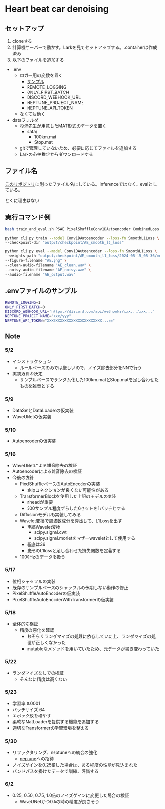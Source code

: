 # Heart beat car denoising

## セットアップ

1. cloneする
2. 計算機サーバーで動かす。Larkを見てセットアップする。.containerは作成済み
3. 以下のファイルを追加する

- .env
  - ロガー用の変数を置く
    - [サンプル](#envファイルのサンプル)
    - REMOTE_LOGGING
    - ONLY_FIRST_BATCH
    - DISCORD_WEBHOOK_URL
    - NEPTUNE_PROJECT_NAME
    - NEPTUNE_API_TOKEN
  - なくても動く
- dataフォルダ
  - 杉浦先生が用意したMAT形式のデータを置く
    - data/
      - 100km.mat
      - Stop.mat
  - gitで管理していないため、必要に応じてファイルを追加する
  - Larkの心拍推定からダウンロードする

## ファイル名

[このリポジトリ](https://github.com/sgrvinod/a-PyTorch-Tutorial-to-Object-Detection/blob/master/README.md)に則ったファイル名にしている。inferenceではなく、evalとしている。

とくに理由はない

## 実行コマンド例

```bash
bash train_and_eval.sh PSAE PixelShuffleConv1DAutoencoder CombinedLoss
```

```bash
python cli.py train --model Conv1DAutoencoder --loss-fn SmoothL1Loss \
--checkpoint-dir "output/checkpoint/AE_smooth_l1_loss"
```

```bash
python cli.py eval --model Conv1DAutoencoder --loss-fn SmoothL1Loss \
--weights-path "output/checkpoint/AE_smooth_l1_loss/2024-05-15_05-36/model_weights_epoch_5.pth" \
--figure-filename "AE.png" \
--clean-audio-filename "AE_clean.wav" \
--noisy-audio-filename "AE_noisy.wav" \
--audio-filename "AE_output.wav"
```

## .envファイルのサンプル

```bash
REMOTE_LOGGING=1
ONLY_FIRST_BATCH=0
DISCORD_WEBHOOK_URL="https://discord.com/api/webhooks/xxx.../xxx..."
NEPTUNE_PROJECT_NAME="xxx/yyy"
NEPTUNE_API_TOKEN="XXXXXXXXXXXXXXXXXXXXXXXXX...=="
```

## Note

### 5/2

- インストラクション
  - ルールベースのみでは厳しいので、ノイズ除去部分をNNで行う
- 実装方針の決定
  - サンプルベースでランダム化した100km.matとStop.matを足し合わせたものを雑音とする

### 5/9

- DataSetとDataLoaderの仮実装
- WaveUNetの仮実装

### 5/10

- Autoencoderの仮実装

### 5/16

- WaveUNetによる雑音除去の検証
- Autoencoderによる雑音除去の検証
- 今後の方針
  - PixelShuffleベースのAutoEncoderの実装
    - skipコネクションが良くない可能性がある
  - TransformerBlockを使用した上記のモデルの実装
    - nheadが重要
    - 500サンプル程度ずらした6セットを1バッチとする
  - Diffusionモデルも実装してみる
  - Wavelet変換で周波数成分を算出して、L1Lossを出す
    - 連続Wavelet変換
      - scipy.signal.cwt
      - scipy.signal.morletをマザーwaveletとして使用する
    - 基底は36
    - 波形のL1lossと足し合わせた損失関数を定義する
  - 1000Hzのデータを扱う

### 5/17

- 位相シャッフルの実装
- 既存のサンプルベースのシャッフルの予期しない動作の修正
- PixelShuffleAutoEncoderの仮実装
- PixelShuffleAutoEncoderWithTransformerの仮実装

### 5/18

- 全体的な検証
  - 精度の悪化を確認
    - おそらくランダマイズの処理に依存していた上、ランダマイズの処理が正しくなかった
    - mutableなメソッドを用いていたため、元データが書き変わっていた

### 5/22

- ランダマイズなしでの検証
  - そんなに精度は高くない

### 5/23

- 学習率 0.0001
- バッチサイズ 64
- エポック数を増やす
- 柔軟なMatLoaderを提供する機能を追加する
- 適切なTransformerの学習環境を整える

### 5/30

- リファクタリング、neptuneへの統合の強化
  - [neptune](https://app.neptune.ai/o/typhoon/org/heart-beat-car-denoising/runs/table?viewId=9c30a6de-9bfa-42dd-9786-285c972793ef&detailsTab=images)への招待
- ノイズゲインを0.25倍した場合は、ある程度の性能が見込まれた
- バンドパスを掛けたデータで訓練、評価する

### 6/2

- 0.25, 0.50, 0.75, 1.0倍のノイズゲインに変更した場合の検証
  - WaveUNetかつ0.5の時の精度が良さそう
